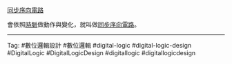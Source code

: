 [同步序向電路](同步序向電路.md)

會依照[時脈](時脈.md)做動作與變化，就叫做[同步序向電路](同步序向電路.md)。

---

Tag: #數位邏輯設計 #數位邏輯 #digital-logic #digital-logic-design #DigitalLogic #DigitalLogicDesign #digitallogic #digitallogicdesign 